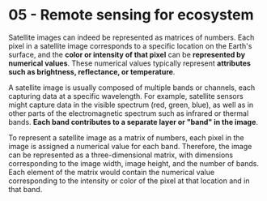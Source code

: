 # 05 - Remote sensing for ecosystem
Satellite images can indeed be represented as matrices of numbers. Each pixel in a satellite image corresponds to a specific location on the Earth's surface, and the **color or intensity of that pixel** can be **represented by numerical values**. These numerical values typically represent **attributes such as brightness, reflectance, or temperature**.

A satellite image is usually composed of multiple bands or channels, each capturing data at a specific wavelength. For example, satellite sensors might capture data in the visible spectrum (red, green, blue), as well as in other parts of the electromagnetic spectrum such as infrared or thermal bands. **Each band contributes to a separate layer or "band" in the image**.

To represent a satellite image as a matrix of numbers, each pixel in the image is assigned a numerical value for each band. Therefore, the image can be represented as a three-dimensional matrix, with dimensions corresponding to the image width, image height, and the number of bands.
Each element of the matrix would contain the numerical value corresponding to the intensity or color of the pixel at that location and in that band.


